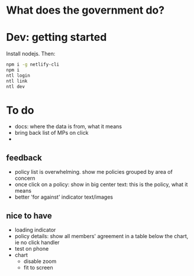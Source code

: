 # What does the government do?

# Dev: getting started
Install nodejs. Then:

```sh
npm i -g netlify-cli
npm i
ntl login
ntl link
ntl dev
```

# To do
- docs: where the data is from, what it means
- bring back list of MPs on click
-
## feedback
- policy list is overwhelming. show me policies grouped by area of concern
- once click on a policy: show in big center text: this is the policy, what it means
- better 'for against' indicator text/images
## nice to have
- loading indicator
- policy details: show all members' agreement in a table below the chart, ie
  no click handler
- test on phone
- chart
  - disable zoom
  - fit to screen
